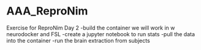 # AAA_ReproNim
Exercise for ReproNim Day 2
-build the container we will work in w neurodocker and FSL
-create a jupyter notebook to run stats
-pull the data into the container
-run the brain extraction from subjects
